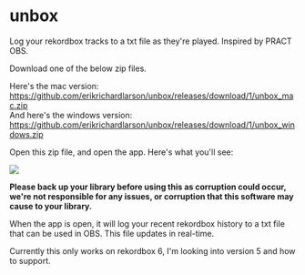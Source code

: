 # unbox
Log your rekordbox tracks to a txt file as they're played. Inspired by PRACT OBS.

Download one of the below zip files. 

Here's the mac version: https://github.com/erikrichardlarson/unbox/releases/download/1/unbox_mac.zip <br /> 
And here's the windows version: https://github.com/erikrichardlarson/unbox/releases/download/1/unbox_windows.zip

Open this zip file, and open the app. Here's what you'll see:

![](https://github.com/erikrichardlarson/unbox/blob/main/Screen%20Shot%202020-11-12%20at%205.14.21%20PM.png)

**Please back up your library before using this as corruption could occur, we're not responsible for any issues, or corruption that this software may cause to your library.**

When the app is open, it will log your recent rekordbox history to a txt file that can be used in OBS. This file updates in real-time. 

Currently this only works on rekordbox 6, I'm looking into version 5 and how to support. 

